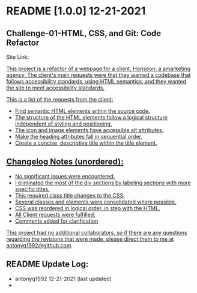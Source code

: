 # README [1.0.0] 12-21-2021
## Challenge-01-HTML, CSS, and Git: Code Refactor

Site Link: <a href="https://antony-q.github.io/challenge-1" >

This project is a refactor of a webpage for a client, Horiseon, a amarketing agency. The client's main requests were that they wanted a codebase that follows accessibility standards, using HTML semantics, and they wanted the site to meet accessibility standards.

This is a list of the requests from the client:

- Find semantic HTML elements within the source code.
- The structure of the HTML elements follow a logical structure independent of styling and positioning.
- The icon and image elements have accessible alt attributes.
- Make the heading attributes fall in sequential order.
- Create a concise, descriptive title within the title element.

## Changelog Notes (unordered):

- No significant issues were encountered.
- I eliminated the most of the div sections by labeling sections with more specific titles.
- This required class title changes to the CSS.
- Several classes and elements were consolidated where possible.
- CSS was reordered in logical order, in step with the HTML.
- All Client requests were fulfilled.
- Comments added for clarification

This project had no additional collaborators, so if there are any questions regarding the revisions that were made, please direct them to me at antonyq1992@github.com.

## README Update Log:

- antonyq1992 12-21-2021 (last updated)
-